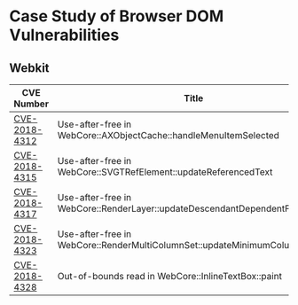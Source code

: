 # Case Study of Browser DOM Vulnerabilities

## Webkit

CVE Number | Title | Credit
---------- | ----- | ------
[CVE-2018-4312](./Webkit/CVE-2018-4312.md) | Use-after-free in WebCore::AXObjectCache::handleMenuItemSelected | ifratric
[CVE-2018-4315](./Webkit/CVE-2018-4315.md) | Use-after-free in WebCore::SVGTRefElement::updateReferencedText | ifratric
[CVE-2018-4317](./Webkit/CVE-2018-4317.md) | Use-after-free in WebCore::RenderLayer::updateDescendantDependentFlags | ifratric
[CVE-2018-4323](./Webkit/CVE-2018-4323.md) | Use-after-free in WebCore::RenderMultiColumnSet::updateMinimumColumnHeight | ifratric
[CVE-2018-4328](./Webkit/CVE-2018-4328.md) | Out-of-bounds read in WebCore::InlineTextBox::paint | ifratric
